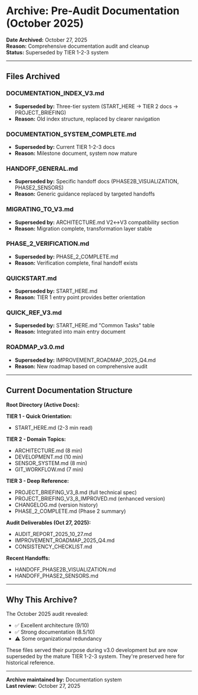 # Archive: Pre-Audit Documentation (October 2025)

**Date Archived:** October 27, 2025  
**Reason:** Comprehensive documentation audit and cleanup  
**Status:** Superseded by TIER 1-2-3 system

---

## Files Archived

### DOCUMENTATION_INDEX_V3.md
- **Superseded by:** Three-tier system (START_HERE → TIER 2 docs → PROJECT_BRIEFING)
- **Reason:** Old index structure, replaced by clearer navigation

### DOCUMENTATION_SYSTEM_COMPLETE.md
- **Superseded by:** Current TIER 1-2-3 docs
- **Reason:** Milestone document, system now mature

### HANDOFF_GENERAL.md
- **Superseded by:** Specific handoff docs (PHASE2B_VISUALIZATION, PHASE2_SENSORS)
- **Reason:** Generic guidance replaced by targeted handoffs

### MIGRATING_TO_V3.md
- **Superseded by:** ARCHITECTURE.md V2↔V3 compatibility section
- **Reason:** Migration complete, transformation layer stable

### PHASE_2_VERIFICATION.md
- **Superseded by:** PHASE_2_COMPLETE.md
- **Reason:** Verification complete, final handoff exists

### QUICKSTART.md
- **Superseded by:** START_HERE.md
- **Reason:** TIER 1 entry point provides better orientation

### QUICK_REF_V3.md
- **Superseded by:** START_HERE.md "Common Tasks" table
- **Reason:** Integrated into main entry document

### ROADMAP_v3.0.md
- **Superseded by:** IMPROVEMENT_ROADMAP_2025_Q4.md
- **Reason:** New roadmap based on comprehensive audit

---

## Current Documentation Structure

**Root Directory (Active Docs):**

**TIER 1 - Quick Orientation:**
- START_HERE.md (2-3 min read)

**TIER 2 - Domain Topics:**
- ARCHITECTURE.md (8 min)
- DEVELOPMENT.md (10 min)
- SENSOR_SYSTEM.md (8 min)
- GIT_WORKFLOW.md (7 min)

**TIER 3 - Deep Reference:**
- PROJECT_BRIEFING_V3_8.md (full technical spec)
- PROJECT_BRIEFING_V3_8_IMPROVED.md (enhanced version)
- CHANGELOG.md (version history)
- PHASE_2_COMPLETE.md (Phase 2 summary)

**Audit Deliverables (Oct 27, 2025):**
- AUDIT_REPORT_2025_10_27.md
- IMPROVEMENT_ROADMAP_2025_Q4.md
- CONSISTENCY_CHECKLIST.md

**Recent Handoffs:**
- HANDOFF_PHASE2B_VISUALIZATION.md
- HANDOFF_PHASE2_SENSORS.md

---

## Why This Archive?

The October 2025 audit revealed:
- ✅ Excellent architecture (9/10)
- ✅ Strong documentation (8.5/10)
- ⚠️ Some organizational redundancy

These files served their purpose during v3.0 development but are now superseded by the mature TIER 1-2-3 system. They're preserved here for historical reference.

---

**Archive maintained by:** Documentation system  
**Last review:** October 27, 2025
